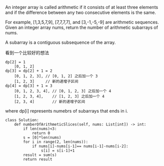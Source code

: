 An integer array is called arithmetic if it consists of at least three elements and if the difference between any two consecutive elements is the same.

For example, [1,3,5,7,9], [7,7,7,7], and [3,-1,-5,-9] are arithmetic sequences.
Given an integer array nums, return the number of arithmetic subarrays of nums.

A subarray is a contiguous subsequence of the array.

看到一个比较好的想法
````
dp[2] = 1
    [0, 1, 2]
dp[3] = dp[2] + 1 = 2
    [0, 1, 2, 3], // [0, 1, 2] 之后加一个 3
    [1, 2, 3]     // 新的递增子区间
dp[4] = dp[3] + 1 = 3
    [0, 1, 2, 3, 4], // [0, 1, 2, 3] 之后加一个 4
    [1, 2, 3, 4],    // [1, 2, 3] 之后加一个 4
    [2, 3, 4]        // 新的递增子区间
````
where dp[i] represents numebrs of subarrays that ends in i.

````
class Solution:
    def numberOfArithmeticSlices(self, nums: List[int]) -> int:
        if len(nums)<3:
            return 0
        s = [0]*len(nums)
        for i in range(2, len(nums)):
            if nums[i]-nums[i-1]== nums[i-1]-nums[i-2]:
                s[i] = s[i-1]+1
        result = sum(s)
        return result

````

